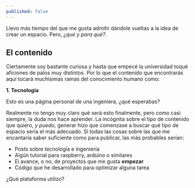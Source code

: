 ```yaml
---
published: false
---
```

Llevo más tiempo del que me gusta admitir dándole vueltas a la idea de <span class="evidence">crear un espacio</span>. Pero, _¿qué y para qué?_. 

## El contenido
Ciertamente soy bastante curiosa y hasta que empecé la universidad toqué aficiones de palos muy distintos. Por lo que el contenido que encontrarás aquí tocará muchísimas ramas del conocimiento humano como:

**1. Tecnología**

Esto es una página personal de una ingeniera, ¿qué esperabas? 

Realmente no tengo muy claro qué será esto finalmente, pero como casi siempre, la duda nos hace aprender. La incógnita sobre el tipo de contenido que quiero, _y puedo,_ generar hizo que comenzase a buscar qué tipo de espacio sería el más adecuado. Si todas las cosas sobre las que me encantaría saber suficiente como para publicar, las más probables serían:

* Posts sobre tecnología e ingeniería
* Algún tutorial para raspberry, arduino o similares
* El avance, o no, de proyectos que me gusta **empezar**
* Código que he desarrollado para optimizar alguna tarea

¿Qué plataforma utilizo?



